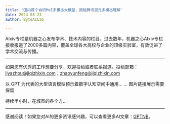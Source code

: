 ```yaml
---
title: '国内首个自研MoE多模态大模型，揭秘腾讯混元多模态理解'
date: 2024-08-23
author: ByteAILab

---
```


AIxiv专栏是机器之心发布学术、技术内容的栏目。过去数年，机器之心AIxiv专栏接收报道了2000多篇内容，覆盖全球各大高校与企业的顶级实验室，有效促进了学术交流与传播。

---
如果您有优秀的工作想要分享，欢迎投稿或者联系报道。投稿邮箱：liyazhou@jiqizhixin.com；zhaoyunfeng@jiqizhixin.com

以 GPT 为代表的大型语言模型预示着数字认知空间中通用...
...
图片链接展示需要保留


持续半小时，在城市的各个方...

---
感谢阅读！如果您对AI的更多资讯感兴趣，可以查看更多AI文章：[GPTNB](https://gptnb.com)。